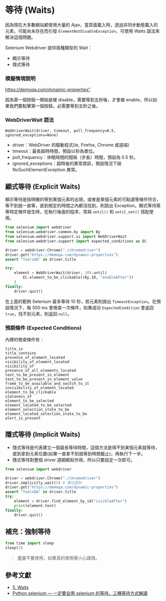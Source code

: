 # 等待 (Waits)

因為現在大多數網站都使用大量的 Ajax，當頁面載入時，透過非同步動態載入的元素，可能尚未存在而引發 `ElementNotDisableException`，可使用 Waits 語法來解決這個問題。

Selenium Webdriver 提供兩種類型的 Wait：

- 顯示等待
- 隱式等待

### 模擬情境說明

<https://demoqa.com/dynamic-properties">

因為第一個按鈕一開始是被 disable，需要等到五秒後，才會被 enable，所以如果我們要點擊第一個按鈕，必需要等到五秒之後。

### WebDriverWait 語法

```
WebDriverWait(driver, timeout, poll_frequency=0.5, ignored_exceptions=None)
```

- driver：WebDriver 的驅動程式(Ie, Firefox, Chrome 或遠端)
- timeout：最長超時時間，預設以秒為單位。
- poll_frequency：休眠時間的間隔（步長）時間，預設為 0.5 秒。
- ignored_exceptions：超時後的異常資訊，預設情況下拋 NoSuchElementException 異常。

## 顯式等待 (Explicit Waits)

顯示等待是指明確的等到某個元素的出現，或者是某個元素的可點選等條件符合，等不到就一直等，直到規定的時間之內都沒找到，則跳出 Exception。顯式等待需等特定條件發生時，在執行後面的程序，常與 `until()` 和 `until_not()` 搭配使用。

```python
from selenium import webdriver
from selenium.webdriver.common.by import By
from selenium.webdriver.support.ui import WebDriverWait
from selenium.webdriver.support import expected_conditions as EC

driver = webdriver.Chrome("./chromedriver")
driver.get("https://demoqa.com/dynamic-properties")
assert "ToolsQA" in driver.title

try:
    element = WebDriverWait(driver, 10).until(
        EC.element_to_be_clickable((By.ID, "enableAfter"))
    )
finally:
    driver.quit()
```

在上面的範例 Selenium 最多等待 10 秒，若元素則拋出 `TimeoutException`。在預設情況下，每 500 ms 會檢查一次條件，如果成功 `ExpectedCondition` 會返回 `true`，找不到元素，則返回 `null`。

### 預期條件 (Expected Conditions)

內建的檢查條件有：

```
title_is
title_contains
presence_of_element_located
visibility_of_element_located
visibility_of
presence_of_all_elements_located
text_to_be_present_in_element
text_to_be_present_in_element_value
frame_to_be_available_and_switch_to_it
invisibility_of_element_located
element_to_be_clickable
staleness_of
element_to_be_selected
element_located_to_be_selected
element_selection_state_to_be
element_located_selection_state_to_be
alert_is_present
```

## 隱式等待 (Implicit Waits)

- 隱式等待是代表建立一個最長等待時間，這個方法是得不到某個元素就等待，直到拿到元素位置(如果一直拿不到就等到時間截止)，再執行下一步。
- 隱式等待對整個 driver 週期都起作用，所以只要設定一次即可。

```python
from selenium import webdriver

driver = webdriver.Chrome("./chromedriver")
driver.implicitly_wait(5) # 單位是秒
driver.get("https://demoqa.com/dynamic-properties")
assert "ToolsQA" in driver.title
try:
    element = driver.find_element_by_id("visibleAfter")
    print(element.text)
finally:
    driver.quit()
```

## 補充：強制等待

```python
from time import sleep
sleep(3)
```

> 盡量不要使用，如果真的使用需小心謹慎。

## 參考文獻

- [5. Waits](https://selenium-python.readthedocs.io/waits.html)
- [Python selenium — 一定要会用 selenium 的等待，三種等待方式解讀](https://huilansame.github.io/huilansame.github.io/archivers/sleep-implicitlywait-wait)
